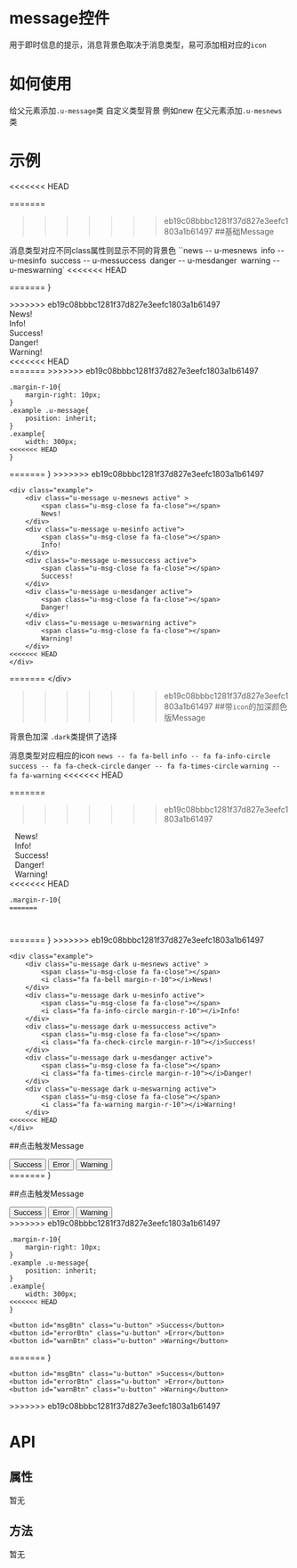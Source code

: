 # message控件

用于即时信息的提示，消息背景色取决于消息类型，易可添加相对应的`icon`

# 如何使用

给父元素添加`.u-message`类
自定义类型背景  例如new  在父元素添加`.u-mesnews`类

# 示例

<<<<<<< HEAD

=======

>>>>>>> eb19c08bbbc1281f37d827e3eefc1803a1b61497
##基础Message

消息类型对应不同class属性则显示不同的背景色
``news --  u-mesnews`
`info --  u-mesinfo`
`success -- u-messuccess`
`danger -- u-mesdanger`
`warning -- u-meswarning`
<<<<<<< HEAD

<style>.margin-r-10{
=======

<div class="csstag" style="display:none">.margin-r-10{
>>>>>>> eb19c08bbbc1281f37d827e3eefc1803a1b61497
    margin-right: 10px; 
}
.example .u-message{
    position: inherit;
}
.example{
	width: 300px;
<<<<<<< HEAD
}
</style>
=======
}
</div>
>>>>>>> eb19c08bbbc1281f37d827e3eefc1803a1b61497
<div class="example-content"><div class="example">
    <div class="u-message u-mesnews active" >    
        <span class="u-msg-close fa fa-close"></span>
        News!
    </div>
    <div class="u-message u-mesinfo active">
        <span class="u-msg-close fa fa-close"></span>
        Info!
    </div>
    <div class="u-message u-messuccess active">    
        <span class="u-msg-close fa fa-close"></span>
        Success!
    </div>
    <div class="u-message u-mesdanger active">
        <span class="u-msg-close fa fa-close"></span>
        Danger!
    </div>
    <div class="u-message u-meswarning active">
        <span class="u-msg-close fa fa-close"></span>
        Warning!
    </div>
<<<<<<< HEAD
</div>
</div>
=======
</div>
</div>
>>>>>>> eb19c08bbbc1281f37d827e3eefc1803a1b61497
<div class="examples-code"><pre><code>.margin-r-10{
    margin-right: 10px; 
}
.example .u-message{
    position: inherit;
}
.example{
	width: 300px;
<<<<<<< HEAD
}</code></pre>
</div>
=======
}</code></pre>
</div>
>>>>>>> eb19c08bbbc1281f37d827e3eefc1803a1b61497
<div class="examples-code"><pre><code>&lt;div class="example">
    &lt;div class="u-message u-mesnews active" >    
        &lt;span class="u-msg-close fa fa-close">&lt;/span>
        News!
    &lt;/div>
    &lt;div class="u-message u-mesinfo active">
        &lt;span class="u-msg-close fa fa-close">&lt;/span>
        Info!
    &lt;/div>
    &lt;div class="u-message u-messuccess active">    
        &lt;span class="u-msg-close fa fa-close">&lt;/span>
        Success!
    &lt;/div>
    &lt;div class="u-message u-mesdanger active">
        &lt;span class="u-msg-close fa fa-close">&lt;/span>
        Danger!
    &lt;/div>
    &lt;div class="u-message u-meswarning active">
        &lt;span class="u-msg-close fa fa-close">&lt;/span>
        Warning!
    &lt;/div>
<<<<<<< HEAD
&lt;/div></code></pre>
</div>

=======
&lt;/div></code></pre>
</div>

>>>>>>> eb19c08bbbc1281f37d827e3eefc1803a1b61497
##带`icon`的加深颜色版Message

背景色加深 `.dark`类提供了选择

消息类型对应相应的icon
`news -- fa fa-bell`
`info -- fa fa-info-circle`
`success -- fa fa-check-circle`
`danger -- fa fa-times-circle`
`warning -- fa fa-warning`
<<<<<<< HEAD

<style>.margin-r-10{
    margin-right: 10px; 
}
.example .u-message{
    position: inherit;
}
.example{
	width: 300px;
}
</style>
=======

>>>>>>> eb19c08bbbc1281f37d827e3eefc1803a1b61497
<div class="example-content"><div class="example">
    <div class="u-message dark u-mesnews active" >    
        <span class="u-msg-close fa fa-close"></span>
        <i class="fa fa-bell margin-r-10"></i>News!
    </div>
    <div class="u-message dark u-mesinfo active">
        <span class="u-msg-close fa fa-close"></span>
        <i class="fa fa-info-circle margin-r-10"></i>Info!
    </div>
    <div class="u-message dark u-messuccess active">    
        <span class="u-msg-close fa fa-close"></span>
        <i class="fa fa-check-circle margin-r-10"></i>Success!
    </div>
    <div class="u-message dark u-mesdanger active">
        <span class="u-msg-close fa fa-close"></span>
        <i class="fa fa-times-circle margin-r-10"></i>Danger!
    </div>
    <div class="u-message dark u-meswarning active">
        <span class="u-msg-close fa fa-close"></span>
        <i class="fa fa-warning margin-r-10"></i>Warning!
    </div>
<<<<<<< HEAD
</div>
</div>
<div class="examples-code"><pre><code>.margin-r-10{
=======
</div>
</div>
<div class="csstag" style="display:none">.margin-r-10{
>>>>>>> eb19c08bbbc1281f37d827e3eefc1803a1b61497
    margin-right: 10px; 
}
.example .u-message{
    position: inherit;
}
.example{
	width: 300px;
<<<<<<< HEAD
}</code></pre>
</div>
=======
}
</div>
>>>>>>> eb19c08bbbc1281f37d827e3eefc1803a1b61497
<div class="examples-code"><pre><code>&lt;div class="example">
    &lt;div class="u-message dark u-mesnews active" >    
        &lt;span class="u-msg-close fa fa-close">&lt;/span>
        &lt;i class="fa fa-bell margin-r-10">&lt;/i>News!
    &lt;/div>
    &lt;div class="u-message dark u-mesinfo active">
        &lt;span class="u-msg-close fa fa-close">&lt;/span>
        &lt;i class="fa fa-info-circle margin-r-10">&lt;/i>Info!
    &lt;/div>
    &lt;div class="u-message dark u-messuccess active">    
        &lt;span class="u-msg-close fa fa-close">&lt;/span>
        &lt;i class="fa fa-check-circle margin-r-10">&lt;/i>Success!
    &lt;/div>
    &lt;div class="u-message dark u-mesdanger active">
        &lt;span class="u-msg-close fa fa-close">&lt;/span>
        &lt;i class="fa fa-times-circle margin-r-10">&lt;/i>Danger!
    &lt;/div>
    &lt;div class="u-message dark u-meswarning active">
        &lt;span class="u-msg-close fa fa-close">&lt;/span>
        &lt;i class="fa fa-warning margin-r-10">&lt;/i>Warning!
    &lt;/div>
<<<<<<< HEAD
&lt;/div></code></pre>
</div>

##点击触发Message
<style>.margin-r-10{
=======
&lt;/div></code></pre>
</div>
<div class="examples-code"><pre><code>.margin-r-10{
>>>>>>> eb19c08bbbc1281f37d827e3eefc1803a1b61497
    margin-right: 10px; 
}
.example .u-message{
    position: inherit;
}
.example{
	width: 300px;
<<<<<<< HEAD
}
</style>
<div class="example-content"><button id="msgBtn" class="u-button" >Success</button>
<button id="errorBtn" class="u-button" >Error</button>
<button id="warnBtn" class="u-button" >Warning</button>
</div>
=======
}</code></pre>
</div>

##点击触发Message
<div class="csstag" style="display:none">.margin-r-10{
    margin-right: 10px; 
}
.example .u-message{
    position: inherit;
}
.example{
	width: 300px;
}
</div>
<div class="example-content"><button id="msgBtn" class="u-button" >Success</button>
<button id="errorBtn" class="u-button" >Error</button>
<button id="warnBtn" class="u-button" >Warning</button>
</div>
>>>>>>> eb19c08bbbc1281f37d827e3eefc1803a1b61497
<div class="examples-code"><pre><code>.margin-r-10{
    margin-right: 10px; 
}
.example .u-message{
    position: inherit;
}
.example{
	width: 300px;
<<<<<<< HEAD
}</code></pre>
</div>
<div class="examples-code"><pre><code>&lt;button id="msgBtn" class="u-button" >Success&lt;/button>
&lt;button id="errorBtn" class="u-button" >Error&lt;/button>
&lt;button id="warnBtn" class="u-button" >Warning&lt;/button></code></pre>
</div>
=======
}</code></pre>
</div>
<div class="examples-code"><pre><code>&lt;button id="msgBtn" class="u-button" >Success&lt;/button>
&lt;button id="errorBtn" class="u-button" >Error&lt;/button>
&lt;button id="warnBtn" class="u-button" >Warning&lt;/button></code></pre>
</div>
>>>>>>> eb19c08bbbc1281f37d827e3eefc1803a1b61497


<!--### 示例1

示例1说明

### 示例2

示例2说-->

# API

## 属性

暂无
<!--### 属性1

属性1说明

### 属性2

属性2说明-->

## 方法

暂无
<!--### 方法1

方法1说明

### 方法2

方法2说明-->
